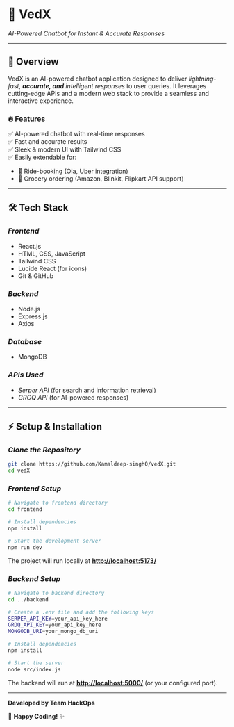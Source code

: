 # 🧠 VedX

*AI-Powered Chatbot for Instant & Accurate Responses*



---

## 🚀 Overview

VedX is an AI-powered chatbot application designed to deliver *lightning-fast, ****accurate, and**** intelligent responses* to user queries. It leverages cutting-edge APIs and a modern web stack to provide a seamless and interactive experience.

### 🔥 Features

✅ AI-powered chatbot with real-time responses\
✅ Fast and accurate results\
✅ Sleek & modern UI with Tailwind CSS\
✅ Easily extendable for:

- 🚕 Ride-booking (Ola, Uber integration)
- 🛒 Grocery ordering (Amazon, Blinkit, Flipkart API support)

---

## 🛠 Tech Stack

### *Frontend*

- React.js
- HTML, CSS, JavaScript
- Tailwind CSS
- Lucide React (for icons)
- Git & GitHub

### *Backend*

- Node.js
- Express.js
- Axios

### *Database*

- MongoDB

### *APIs Used*

- *Serper API* (for search and information retrieval)
- *GROQ API* (for AI-powered responses)

---

## ⚡ Setup & Installation

### *Clone the Repository*

```bash
git clone https://github.com/Kamaldeep-singh0/vedX.git  
cd vedX  
```

### *Frontend Setup*

```bash
# Navigate to frontend directory  
cd frontend  

# Install dependencies  
npm install  

# Start the development server  
npm run dev  
```

The project will run locally at [**http://localhost:5173/**](http://localhost:5173/)

### *Backend Setup*

```bash
# Navigate to backend directory  
cd ../backend  

# Create a .env file and add the following keys  
SERPER_API_KEY=your_api_key_here  
GROQ_API_KEY=your_api_key_here
MONGODB_URI=your_mongo_db_uri

# Install dependencies  
npm install  

# Start the server  
node src/index.js  
```

The backend will run at [**http://localhost:5000/**](http://localhost:5000/) (or your configured port).

---

**Developed by Team HackOps**

🚀 **Happy Coding!** ✨


